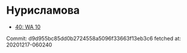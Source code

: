 # Нурисламова
- [40: WA 10](40.md)

Commit: d9d955bc85dd0b2724558a5096f33663f13eb3c6
 fetched at: 20201217-060240
